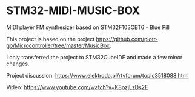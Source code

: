 # STM32-MIDI-MUSIC-BOX
MIDI player FM synthesizer based on STM32F103CBT6 - Blue Pill

This project is based on the project https://github.com/piotr-go/Microcontroller/tree/master/MusicBox.

I only transferred the project to STM32CubeIDE and made a few minor changes.

Project discussion: https://www.elektroda.pl/rtvforum/topic3518088.html

Video: https://www.youtube.com/watch?v=K8pzjLzDs2E
